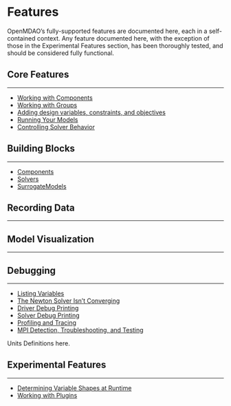 # Features

OpenMDAO’s fully-supported features are documented here, each in a self-contained context. Any feature documented here, with the exception of those in the Experimental Features section, has been thoroughly tested, and should be considered fully functional.


## Core Features
---
- [Working with Components](core_features/working_with_components/main.md)
- [Working with Groups](core_features/working_with_groups/main.md)
- [Adding design variables, constraints, and objectives](core_features/adding_desvars_cons_objs/main.md)
- [Running Your Models](core_features/running_your_models/main.md)
- [Controlling Solver Behavior](core_features/controlling_solver_behavior/main.md)

## Building Blocks
---
- [Components](building_blocks/components/components.md)
- [Solvers](building_blocks/solvers/solvers.md)
- [SurrogateModels](building_blocks/surrogates/index.md)

## Recording Data
---

## Model Visualization
---

## Debugging
---
- [Listing Variables](debugging/listing_variables.ipynb)
- [The Newton Solver Isn’t Converging](debugging/newton_solver_not_converging.ipynb)
- [Driver Debug Printing](debugging/debugging_drivers.ipynb)
- [Solver Debug Printing](debugging/debugging_solvers.ipynb)
- [Profiling and Tracing](debugging/profiling/index.ipynb)
- [MPI Detection, Troubleshooting, and Testing](debugging/controlling_mpi.ipynb)

Units Definitions here.

## Experimental Features
---
- [Determining Variable Shapes at Runtime](experimental/dyn_shapes.ipynb)
- [Working with Plugins](experimental/plugins.md)
